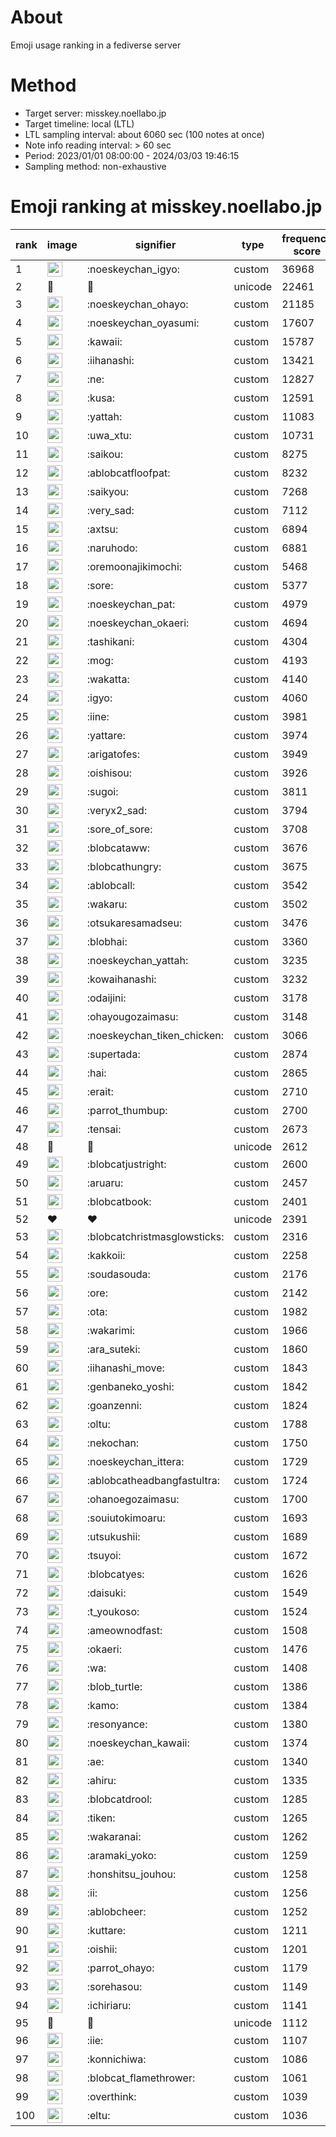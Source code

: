 # About
Emoji usage ranking in a fediverse server

# Method
- Target server: misskey.noellabo.jp
- Target timeline: local (LTL)
- LTL sampling interval: about 6060 sec (100 notes at once)
- Note info reading interval: > 60 sec
- Period: 2023/01/01 08:00:00 - 2024/03/03 19:46:15 
- Sampling method: non-exhaustive

# Emoji ranking at misskey.noellabo.jp

|rank|image|signifier|type|frequency score|
|----|----|----|----|----|
|1|<img height="24" src="https://misskey.noellabo.jp/emoji/noeskeychan_igyo.webp">|:noeskeychan_igyo:|custom|36968|
|2|🎉|🎉|unicode|22461|
|3|<img height="24" src="https://misskey.noellabo.jp/emoji/noeskeychan_ohayo.webp">|:noeskeychan_ohayo:|custom|21185|
|4|<img height="24" src="https://misskey.noellabo.jp/emoji/noeskeychan_oyasumi.webp">|:noeskeychan_oyasumi:|custom|17607|
|5|<img height="24" src="https://misskey.noellabo.jp/emoji/kawaii.webp">|:kawaii:|custom|15787|
|6|<img height="24" src="https://misskey.noellabo.jp/emoji/iihanashi.webp">|:iihanashi:|custom|13421|
|7|<img height="24" src="https://misskey.noellabo.jp/emoji/ne.webp">|:ne:|custom|12827|
|8|<img height="24" src="https://misskey.noellabo.jp/emoji/kusa.webp">|:kusa:|custom|12591|
|9|<img height="24" src="https://misskey.noellabo.jp/emoji/yattah.webp">|:yattah:|custom|11083|
|10|<img height="24" src="https://misskey.noellabo.jp/emoji/uwa_xtu.webp">|:uwa_xtu:|custom|10731|
|11|<img height="24" src="https://misskey.noellabo.jp/emoji/saikou.webp">|:saikou:|custom|8275|
|12|<img height="24" src="https://misskey.noellabo.jp/emoji/ablobcatfloofpat.webp">|:ablobcatfloofpat:|custom|8232|
|13|<img height="24" src="https://misskey.noellabo.jp/emoji/saikyou.webp">|:saikyou:|custom|7268|
|14|<img height="24" src="https://misskey.noellabo.jp/emoji/very_sad.webp">|:very_sad:|custom|7112|
|15|<img height="24" src="https://misskey.noellabo.jp/emoji/axtsu.webp">|:axtsu:|custom|6894|
|16|<img height="24" src="https://misskey.noellabo.jp/emoji/naruhodo.webp">|:naruhodo:|custom|6881|
|17|<img height="24" src="https://misskey.noellabo.jp/emoji/oremoonajikimochi.webp">|:oremoonajikimochi:|custom|5468|
|18|<img height="24" src="https://misskey.noellabo.jp/emoji/sore.webp">|:sore:|custom|5377|
|19|<img height="24" src="https://misskey.noellabo.jp/emoji/noeskeychan_pat.webp">|:noeskeychan_pat:|custom|4979|
|20|<img height="24" src="https://misskey.noellabo.jp/emoji/noeskeychan_okaeri.webp">|:noeskeychan_okaeri:|custom|4694|
|21|<img height="24" src="https://misskey.noellabo.jp/emoji/tashikani.webp">|:tashikani:|custom|4304|
|22|<img height="24" src="https://misskey.noellabo.jp/emoji/mog.webp">|:mog:|custom|4193|
|23|<img height="24" src="https://misskey.noellabo.jp/emoji/wakatta.webp">|:wakatta:|custom|4140|
|24|<img height="24" src="https://misskey.noellabo.jp/emoji/igyo.webp">|:igyo:|custom|4060|
|25|<img height="24" src="https://misskey.noellabo.jp/emoji/iine.webp">|:iine:|custom|3981|
|26|<img height="24" src="https://misskey.noellabo.jp/emoji/yattare.webp">|:yattare:|custom|3974|
|27|<img height="24" src="https://misskey.noellabo.jp/emoji/arigatofes.webp">|:arigatofes:|custom|3949|
|28|<img height="24" src="https://misskey.noellabo.jp/emoji/oishisou.webp">|:oishisou:|custom|3926|
|29|<img height="24" src="https://misskey.noellabo.jp/emoji/sugoi.webp">|:sugoi:|custom|3811|
|30|<img height="24" src="https://misskey.noellabo.jp/emoji/veryx2_sad.webp">|:veryx2_sad:|custom|3794|
|31|<img height="24" src="https://misskey.noellabo.jp/emoji/sore_of_sore.webp">|:sore_of_sore:|custom|3708|
|32|<img height="24" src="https://misskey.noellabo.jp/emoji/blobcataww.webp">|:blobcataww:|custom|3676|
|33|<img height="24" src="https://misskey.noellabo.jp/emoji/blobcathungry.webp">|:blobcathungry:|custom|3675|
|34|<img height="24" src="https://misskey.noellabo.jp/emoji/ablobcall.webp">|:ablobcall:|custom|3542|
|35|<img height="24" src="https://misskey.noellabo.jp/emoji/wakaru.webp">|:wakaru:|custom|3502|
|36|<img height="24" src="https://misskey.noellabo.jp/emoji/otsukaresamadseu.webp">|:otsukaresamadseu:|custom|3476|
|37|<img height="24" src="https://misskey.noellabo.jp/emoji/blobhai.webp">|:blobhai:|custom|3360|
|38|<img height="24" src="https://misskey.noellabo.jp/emoji/noeskeychan_yattah.webp">|:noeskeychan_yattah:|custom|3235|
|39|<img height="24" src="https://misskey.noellabo.jp/emoji/kowaihanashi.webp">|:kowaihanashi:|custom|3232|
|40|<img height="24" src="https://misskey.noellabo.jp/emoji/odaijini.webp">|:odaijini:|custom|3178|
|41|<img height="24" src="https://misskey.noellabo.jp/emoji/ohayougozaimasu.webp">|:ohayougozaimasu:|custom|3148|
|42|<img height="24" src="https://misskey.noellabo.jp/emoji/noeskeychan_tiken_chicken.webp">|:noeskeychan_tiken_chicken:|custom|3066|
|43|<img height="24" src="https://misskey.noellabo.jp/emoji/supertada.webp">|:supertada:|custom|2874|
|44|<img height="24" src="https://misskey.noellabo.jp/emoji/hai.webp">|:hai:|custom|2865|
|45|<img height="24" src="https://misskey.noellabo.jp/emoji/erait.webp">|:erait:|custom|2710|
|46|<img height="24" src="https://misskey.noellabo.jp/emoji/parrot_thumbup.webp">|:parrot_thumbup:|custom|2700|
|47|<img height="24" src="https://misskey.noellabo.jp/emoji/tensai.webp">|:tensai:|custom|2673|
|48|🍗|🍗|unicode|2612|
|49|<img height="24" src="https://misskey.noellabo.jp/emoji/blobcatjustright.webp">|:blobcatjustright:|custom|2600|
|50|<img height="24" src="https://misskey.noellabo.jp/emoji/aruaru.webp">|:aruaru:|custom|2457|
|51|<img height="24" src="https://misskey.noellabo.jp/emoji/blobcatbook.webp">|:blobcatbook:|custom|2401|
|52|❤|❤|unicode|2391|
|53|<img height="24" src="https://misskey.noellabo.jp/emoji/blobcatchristmasglowsticks.webp">|:blobcatchristmasglowsticks:|custom|2316|
|54|<img height="24" src="https://misskey.noellabo.jp/emoji/kakkoii.webp">|:kakkoii:|custom|2258|
|55|<img height="24" src="https://misskey.noellabo.jp/emoji/soudasouda.webp">|:soudasouda:|custom|2176|
|56|<img height="24" src="https://misskey.noellabo.jp/emoji/ore.webp">|:ore:|custom|2142|
|57|<img height="24" src="https://misskey.noellabo.jp/emoji/ota.webp">|:ota:|custom|1982|
|58|<img height="24" src="https://misskey.noellabo.jp/emoji/wakarimi.webp">|:wakarimi:|custom|1966|
|59|<img height="24" src="https://misskey.noellabo.jp/emoji/ara_suteki.webp">|:ara_suteki:|custom|1860|
|60|<img height="24" src="https://misskey.noellabo.jp/emoji/iihanashi_move.webp">|:iihanashi_move:|custom|1843|
|61|<img height="24" src="https://misskey.noellabo.jp/emoji/genbaneko_yoshi.webp">|:genbaneko_yoshi:|custom|1842|
|62|<img height="24" src="https://misskey.noellabo.jp/emoji/goanzenni.webp">|:goanzenni:|custom|1824|
|63|<img height="24" src="https://misskey.noellabo.jp/emoji/oltu.webp">|:oltu:|custom|1788|
|64|<img height="24" src="https://misskey.noellabo.jp/emoji/nekochan.webp">|:nekochan:|custom|1750|
|65|<img height="24" src="https://misskey.noellabo.jp/emoji/noeskeychan_ittera.webp">|:noeskeychan_ittera:|custom|1729|
|66|<img height="24" src="https://misskey.noellabo.jp/emoji/ablobcatheadbangfastultra.webp">|:ablobcatheadbangfastultra:|custom|1724|
|67|<img height="24" src="https://misskey.noellabo.jp/emoji/ohanoegozaimasu.webp">|:ohanoegozaimasu:|custom|1700|
|68|<img height="24" src="https://misskey.noellabo.jp/emoji/souiutokimoaru.webp">|:souiutokimoaru:|custom|1693|
|69|<img height="24" src="https://misskey.noellabo.jp/emoji/utsukushii.webp">|:utsukushii:|custom|1689|
|70|<img height="24" src="https://misskey.noellabo.jp/emoji/tsuyoi.webp">|:tsuyoi:|custom|1672|
|71|<img height="24" src="https://misskey.noellabo.jp/emoji/blobcatyes.webp">|:blobcatyes:|custom|1626|
|72|<img height="24" src="https://misskey.noellabo.jp/emoji/daisuki.webp">|:daisuki:|custom|1549|
|73|<img height="24" src="https://misskey.noellabo.jp/emoji/t_youkoso.webp">|:t_youkoso:|custom|1524|
|74|<img height="24" src="https://misskey.noellabo.jp/emoji/ameownodfast.webp">|:ameownodfast:|custom|1508|
|75|<img height="24" src="https://misskey.noellabo.jp/emoji/okaeri.webp">|:okaeri:|custom|1476|
|76|<img height="24" src="https://misskey.noellabo.jp/emoji/wa.webp">|:wa:|custom|1408|
|77|<img height="24" src="https://misskey.noellabo.jp/emoji/blob_turtle.webp">|:blob_turtle:|custom|1386|
|78|<img height="24" src="https://misskey.noellabo.jp/emoji/kamo.webp">|:kamo:|custom|1384|
|79|<img height="24" src="https://misskey.noellabo.jp/emoji/resonyance.webp">|:resonyance:|custom|1380|
|80|<img height="24" src="https://misskey.noellabo.jp/emoji/noeskeychan_kawaii.webp">|:noeskeychan_kawaii:|custom|1374|
|81|<img height="24" src="https://misskey.noellabo.jp/emoji/ae.webp">|:ae:|custom|1340|
|82|<img height="24" src="https://misskey.noellabo.jp/emoji/ahiru.webp">|:ahiru:|custom|1335|
|83|<img height="24" src="https://misskey.noellabo.jp/emoji/blobcatdrool.webp">|:blobcatdrool:|custom|1285|
|84|<img height="24" src="https://misskey.noellabo.jp/emoji/tiken.webp">|:tiken:|custom|1265|
|85|<img height="24" src="https://misskey.noellabo.jp/emoji/wakaranai.webp">|:wakaranai:|custom|1262|
|86|<img height="24" src="https://misskey.noellabo.jp/emoji/aramaki_yoko.webp">|:aramaki_yoko:|custom|1259|
|87|<img height="24" src="https://misskey.noellabo.jp/emoji/honshitsu_jouhou.webp">|:honshitsu_jouhou:|custom|1258|
|88|<img height="24" src="https://misskey.noellabo.jp/emoji/ii.webp">|:ii:|custom|1256|
|89|<img height="24" src="https://misskey.noellabo.jp/emoji/ablobcheer.webp">|:ablobcheer:|custom|1252|
|90|<img height="24" src="https://misskey.noellabo.jp/emoji/kuttare.webp">|:kuttare:|custom|1211|
|91|<img height="24" src="https://misskey.noellabo.jp/emoji/oishii.webp">|:oishii:|custom|1201|
|92|<img height="24" src="https://misskey.noellabo.jp/emoji/parrot_ohayo.webp">|:parrot_ohayo:|custom|1179|
|93|<img height="24" src="https://misskey.noellabo.jp/emoji/sorehasou.webp">|:sorehasou:|custom|1149|
|94|<img height="24" src="https://misskey.noellabo.jp/emoji/ichiriaru.webp">|:ichiriaru:|custom|1141|
|95|👀|👀|unicode|1112|
|96|<img height="24" src="https://misskey.noellabo.jp/emoji/iie.webp">|:iie:|custom|1107|
|97|<img height="24" src="https://misskey.noellabo.jp/emoji/konnichiwa.webp">|:konnichiwa:|custom|1086|
|98|<img height="24" src="https://misskey.noellabo.jp/emoji/blobcat_flamethrower.webp">|:blobcat_flamethrower:|custom|1061|
|99|<img height="24" src="https://misskey.noellabo.jp/emoji/overthink.webp">|:overthink:|custom|1039|
|100|<img height="24" src="https://misskey.noellabo.jp/emoji/eltu.webp">|:eltu:|custom|1036|
